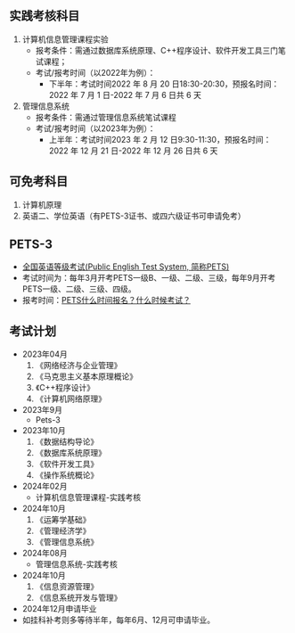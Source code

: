 ## 实践考核科目

1. 计算机信息管理课程实验
   - 报考条件：需通过数据库系统原理、C++程序设计、软件开发工具三门笔试课程；
   - 考试/报考时间（以2022年为例）：
     - 下半年：考试时间2022 年 8 月 20 日18:30-20:30，预报名时间：2022 年 7 月 1 日-2022 年 7 月 6 日共 6 天
2. 管理信息系统
   - 报考条件：需通过管理信息系统笔试课程
   - 考试/报考时间（以2023年为例）：
     - 上半年：考试时间2023 年 2 月 12 日9:30-11:30，预报名时间：2022 年 12 月 21 日-2022 年 12 月 26 日共 6 天

## 可免考科目

1. 计算机原理
2. 英语二、学位英语（有PETS-3证书、或四六级证书可申请免考）

## PETS-3

- [全国英语等级考试(Public English Test System, 简称PETS)](https://pets.neea.edu.cn/)
- 考试时间为：每年3月开考PETS一级B、一级、二级、三级，每年9月开考PETS一级、二级、三级、四级。
- 报考时间：[PETS什么时间报名？什么时候考试？](https://pets.neea.edu.cn/html1/report/17121/6347-1.htm)

## 考试计划

- 2023年04月
  1. 《网络经济与企业管理》
  2. 《马克思主义基本原理概论》
  3. 《C++程序设计》
  4. 《计算机网络原理》
- 2023年9月
  - Pets-3
- 2023年10月
  1. 《数据结构导论》
  2. 《数据库系统原理》
  3. 《软件开发工具》
  4. 《操作系统概论》
- 2024年02月
  - 计算机信息管理课程-实践考核
- 2024年10月
  1. 《运筹学基础》
  2. 《管理经济学》
  3. 《管理信息系统》
- 2024年08月
  - 管理信息系统-实践考核
- 2024年10月
  1. 《信息资源管理》
  2. 《信息系统开发与管理》
- 2024年12月申请毕业
- 如挂科补考则多等待半年，每年6月、12月可申请毕业。